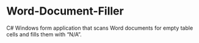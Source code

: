 # Word-Document-Filler
C# Windows form application that scans Word documents for empty table cells and fills them with “N/A”.
